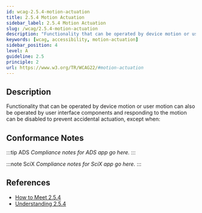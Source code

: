 ```yaml
---
id: wcag-2.5.4-motion-actuation
title: 2.5.4 Motion Actuation
sidebar_label: 2.5.4 Motion Actuation
slug: /wcag/2.5.4-motion-actuation
description: "Functionality that can be operated by device motion or user motion can also be operated by user interface components and responding to the motion can be disabled to prevent accidental actuation, except when:"
keywords: [wcag, accessibility, motion-actuation]
sidebar_position: 4
level: A
guideline: 2.5
principle: 2
url: https://www.w3.org/TR/WCAG22/#motion-actuation
---
```


## Description

Functionality that can be operated by device motion or user motion can also be operated by user interface components and responding to the motion can be disabled to prevent accidental actuation, except when:

## Conformance Notes

:::tip ADS
_Compliance notes for ADS app go here._
:::

:::note SciX
_Compliance notes for SciX app go here._
:::

## References

- [How to Meet 2.5.4](https://www.w3.org/WAI/WCAG22/quickref/#motion-actuation)
- [Understanding 2.5.4](https://www.w3.org/WAI/WCAG22/Understanding/motion-actuation.html)



